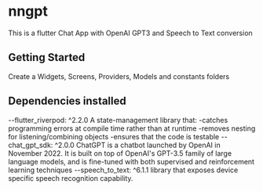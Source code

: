 # nngpt

This is a flutter Chat App  with OpenAI GPT3 and Speech to Text conversion

## Getting Started

Create a Widgets, Screens, Providers, Models and constants folders

## Dependencies installed
--flutter_riverpod: ^2.2.0
 A state-management library that:
  -catches programming errors at compile time rather than at runtime
  -removes nesting for listening/combining objects
  -ensures that the code is testable
--chat_gpt_sdk: ^2.0.0
  ChatGPT is a chatbot launched by OpenAI in November 2022. It is built on top of OpenAI's GPT-3.5 family of large language models, and is fine-tuned with both      supervised and reinforcement learning techniques
--speech_to_text: ^6.1.1
   library that exposes device specific speech recognition capability.

